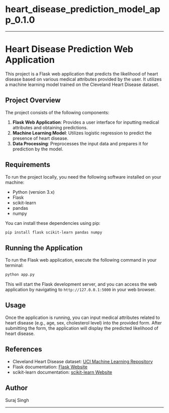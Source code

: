 # heart_disease_prediction_model_app_0.1.0
---

# Heart Disease Prediction Web Application

This project is a Flask web application that predicts the likelihood of heart disease based on various medical attributes provided by the user. It utilizes a machine learning model trained on the Cleveland Heart Disease dataset.

## Project Overview

The project consists of the following components:

1. **Flask Web Application**: Provides a user interface for inputting medical attributes and obtaining predictions.
2. **Machine Learning Model**: Utilizes logistic regression to predict the presence of heart disease.
3. **Data Processing**: Preprocesses the input data and prepares it for prediction by the model.

## Requirements

To run the project locally, you need the following software installed on your machine:

- Python (version 3.x)
- Flask
- scikit-learn
- pandas
- numpy

You can install these dependencies using pip:

```bash
pip install flask scikit-learn pandas numpy
```

## Running the Application

To run the Flask web application, execute the following command in your terminal:

```bash
python app.py
```

This will start the Flask development server, and you can access the web application by navigating to `http://127.0.0.1:5000` in your web browser.

## Usage

Once the application is running, you can input medical attributes related to heart disease (e.g., age, sex, cholesterol level) into the provided form. After submitting the form, the application will display the predicted likelihood of heart disease.

## References

- Cleveland Heart Disease dataset: [UCI Machine Learning Repository](https://archive.ics.uci.edu/ml/datasets/Heart+Disease)
- Flask documentation: [Flask Website](https://flask.palletsprojects.com/)
- scikit-learn documentation: [scikit-learn Website](https://scikit-learn.org/stable/)

## Author

Suraj Singh

---
